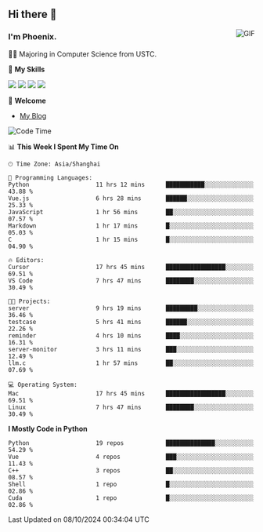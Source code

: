 ## Hi there 👋
<img align="right" alt="GIF" src="https://raw.githubusercontent.com/JoeyBling/JoeyBling/master/pic/pusheencode.gif" />

### I'm Phoenix.

👨‍🎓 Majoring in Computer Science from USTC.

🌟 **My Skills**

![](https://img.shields.io/badge/-Python-3e74a2?style=flat-square&logo=Python&logoColor=fff)
![](https://img.shields.io/badge/-C++-9f62a5?style=flat&logo=cplusplus&logoColor=white)
![](https://img.shields.io/badge/-Linux-185886?style=flat-square&logo=Linux&logoColor=fff)
![](https://img.shields.io/badge/-Rust-ff4136?style=flat-square&logo=Rust&logoColor=fff)

💬 **Welcome**

- [My Blog](https://ysy-phoenix.github.io/)

<!--START_SECTION:waka-->
![Code Time](http://img.shields.io/badge/Code%20Time-826%20hrs%2055%20mins-blue)

📊 **This Week I Spent My Time On** 

```text
🕑︎ Time Zone: Asia/Shanghai

💬 Programming Languages: 
Python                   11 hrs 12 mins      ███████████░░░░░░░░░░░░░░   43.88 % 
Vue.js                   6 hrs 28 mins       ██████░░░░░░░░░░░░░░░░░░░   25.33 % 
JavaScript               1 hr 56 mins        ██░░░░░░░░░░░░░░░░░░░░░░░   07.57 % 
Markdown                 1 hr 17 mins        █░░░░░░░░░░░░░░░░░░░░░░░░   05.03 % 
C                        1 hr 15 mins        █░░░░░░░░░░░░░░░░░░░░░░░░   04.90 % 

🔥 Editors: 
Cursor                   17 hrs 45 mins      █████████████████░░░░░░░░   69.51 % 
VS Code                  7 hrs 47 mins       ████████░░░░░░░░░░░░░░░░░   30.49 % 

🐱‍💻 Projects: 
server                   9 hrs 19 mins       █████████░░░░░░░░░░░░░░░░   36.46 % 
testcase                 5 hrs 41 mins       ██████░░░░░░░░░░░░░░░░░░░   22.26 % 
reminder                 4 hrs 10 mins       ████░░░░░░░░░░░░░░░░░░░░░   16.31 % 
server-monitor           3 hrs 11 mins       ███░░░░░░░░░░░░░░░░░░░░░░   12.49 % 
llm.c                    1 hr 57 mins        ██░░░░░░░░░░░░░░░░░░░░░░░   07.69 % 

💻 Operating System: 
Mac                      17 hrs 45 mins      █████████████████░░░░░░░░   69.51 % 
Linux                    7 hrs 47 mins       ████████░░░░░░░░░░░░░░░░░   30.49 % 
```

**I Mostly Code in Python** 

```text
Python                   19 repos            ██████████████░░░░░░░░░░░   54.29 % 
Vue                      4 repos             ███░░░░░░░░░░░░░░░░░░░░░░   11.43 % 
C++                      3 repos             ██░░░░░░░░░░░░░░░░░░░░░░░   08.57 % 
Shell                    1 repo              █░░░░░░░░░░░░░░░░░░░░░░░░   02.86 % 
Cuda                     1 repo              █░░░░░░░░░░░░░░░░░░░░░░░░   02.86 % 
```




 Last Updated on 08/10/2024 00:34:04 UTC
<!--END_SECTION:waka-->

<!--
**ysy-phoenix/ysy-phoenix** is a ✨ _special_ ✨ repository because its `README.md` (this file) appears on your GitHub profile.

Here are some ideas to get you started:

- 🔭 I’m currently working on ...
- 🌱 I’m currently learning ...
- 👯 I’m looking to collaborate on ...
- 🤔 I’m looking for help with ...
- 💬 Ask me about ...
- 📫 How to reach me: ...
- 😄 Pronouns: ...
- ⚡ Fun fact: ...
-->
